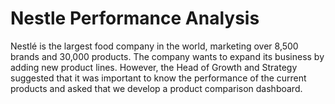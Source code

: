 # Nestle Performance Analysis
Nestlé is the largest food company in the world, marketing over 8,500 brands and 30,000 products. The company wants to expand its business by adding new product lines. However, the Head of Growth and Strategy suggested that it was important to know the performance of the current products and asked that we develop a product comparison dashboard.

